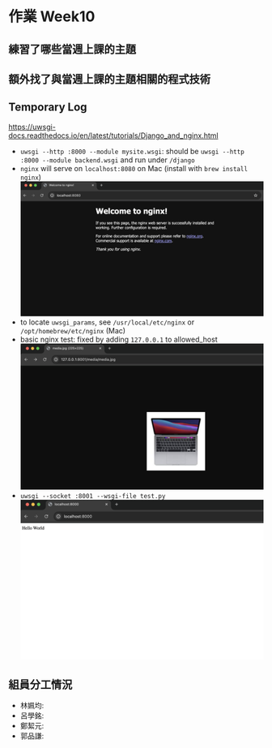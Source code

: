 # 作業 Week10
## 練習了哪些當週上課的主題
## 額外找了與當週上課的主題相關的程式技術
## Temporary Log
https://uwsgi-docs.readthedocs.io/en/latest/tutorials/Django_and_nginx.html
- `uwsgi --http :8000 --module mysite.wsgi`: should be `uwsgi --http :8000 --module backend.wsgi` and run under `/django`
- `nginx` will serve on `localhost:8080` on Mac (install with `brew install nginx`)![nginx start](week10_img/nginx.png)
- to locate `uwsgi_params`, see `/usr/local/etc/nginx` or `/opt/homebrew/etc/nginx` (Mac)
- basic nginx test: fixed by adding `127.0.0.1` to allowed_host ![alt text](week10_img/nginx_media_test.png)
- `uwsgi --socket :8001 --wsgi-file test.py` ![alt text](week10_img/hello.png)


## 組員分工情況

- 林姵均: 
- 呂學銘: 
- 鄭絜元: 
- 郭品謙: 